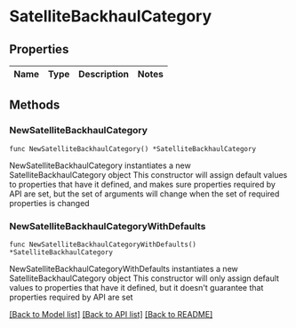 # SatelliteBackhaulCategory

## Properties

Name | Type | Description | Notes
------------ | ------------- | ------------- | -------------

## Methods

### NewSatelliteBackhaulCategory

`func NewSatelliteBackhaulCategory() *SatelliteBackhaulCategory`

NewSatelliteBackhaulCategory instantiates a new SatelliteBackhaulCategory object
This constructor will assign default values to properties that have it defined,
and makes sure properties required by API are set, but the set of arguments
will change when the set of required properties is changed

### NewSatelliteBackhaulCategoryWithDefaults

`func NewSatelliteBackhaulCategoryWithDefaults() *SatelliteBackhaulCategory`

NewSatelliteBackhaulCategoryWithDefaults instantiates a new SatelliteBackhaulCategory object
This constructor will only assign default values to properties that have it defined,
but it doesn't guarantee that properties required by API are set


[[Back to Model list]](../README.md#documentation-for-models) [[Back to API list]](../README.md#documentation-for-api-endpoints) [[Back to README]](../README.md)


